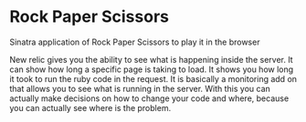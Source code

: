 Rock Paper Scissors
===================

Sinatra application of Rock Paper Scissors to play it in the browser

New relic gives you the ability to see what is happening inside the server. It can show how long a specific page is taking to load. It shows you how long it took to run the ruby code in the request. It is basically a monitoring add on that allows you to see what is running in the server. With this you can actually make decisions on how to change your code and where, because you can actually see where is the problem.

